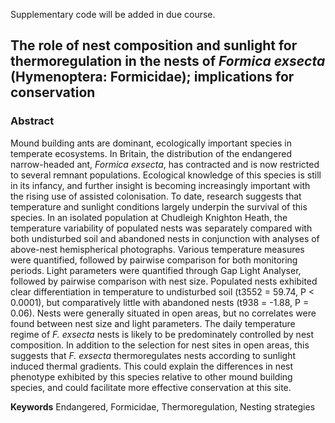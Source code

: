 Supplementary code will be added in due course.

## The role of nest composition and sunlight for thermoregulation in the nests of *Formica exsecta* (Hymenoptera: Formicidae); implications for conservation 

### Abstract

Mound building ants are dominant, ecologically important species in temperate ecosystems. In Britain, the distribution of the endangered narrow-headed ant, *Formica exsecta*, has contracted and is now restricted to several remnant populations. Ecological knowledge of this species is still in its infancy, and further insight is becoming increasingly important with the rising use of assisted colonisation. To date, research suggests that temperature and sunlight conditions largely underpin the survival of this species. In an isolated population at Chudleigh Knighton Heath, the temperature variability of populated nests was separately compared with both undisturbed soil and abandoned nests in conjunction with analyses of above-nest hemispherical photographs. Various temperature measures were quantified, followed by pairwise comparison for both monitoring periods. Light parameters were quantified through Gap Light Analyser, followed by pairwise comparison with nest size. Populated nests exhibited clear differentiation in temperature to undisturbed soil (t3552 = 59.74, P < 0.0001), but comparatively little with abandoned nests (t938 = -1.88, P = 0.06). Nests were generally situated in open areas, but no correlates were found between nest size and light parameters. The daily temperature regime of *F. exsecta* nests is likely to be predominately controlled by nest composition. In addition to the selection for nest sites in open areas, this suggests that *F. exsecta* thermoregulates nests according to sunlight induced thermal gradients. This could explain the differences in nest phenotype exhibited by this species relative to other mound building species, and could facilitate more effective conservation at this site.

**Keywords** Endangered, Formicidae, Thermoregulation, Nesting strategies


